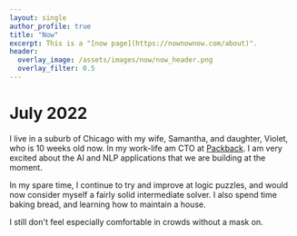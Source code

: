 ```yaml
---
layout: single
author_profile: true
title: "Now"
excerpt: This is a "[now page](https://nownownow.com/about)".
header:
  overlay_image: /assets/images/now/now_header.png
  overlay_filter: 0.5
---
```


# July 2022

I live in a suburb of Chicago with my wife, Samantha, and daughter, Violet, who is 10 weeks old now.  In my work-life am CTO at [Packback](https://packback.co).  I am very excited about the AI and NLP applications that we are building at the moment.

In my spare time, I continue to try and improve at logic puzzles, and would now consider myself a fairly solid intermediate solver. I also spend time baking bread, and learning how to maintain a house.

I still don't feel especially comfortable in crowds without a mask on.
